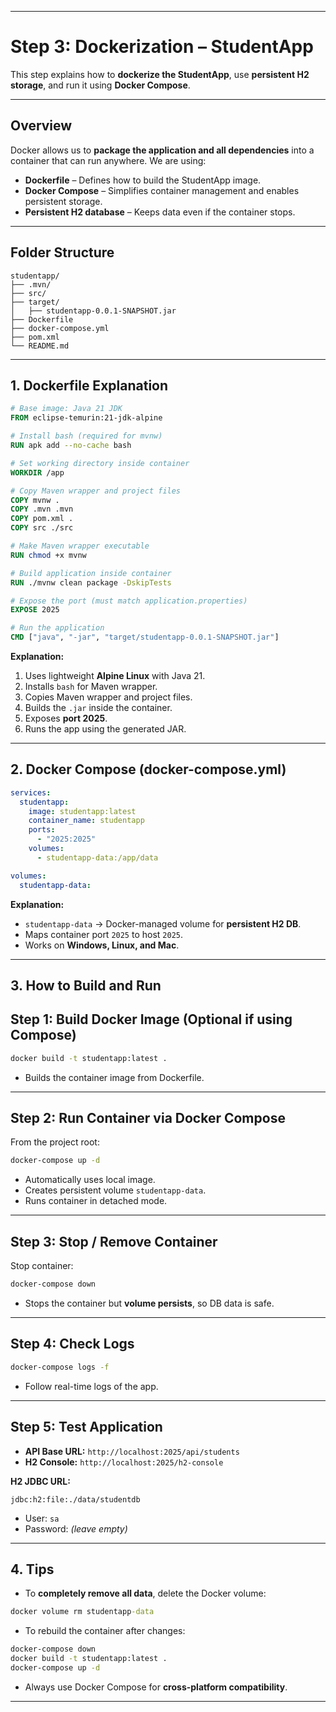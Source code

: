 
---

# Step 3: Dockerization – StudentApp

This step explains how to **dockerize the StudentApp**, use **persistent H2 storage**, and run it using **Docker Compose**.

---

## **Overview**

Docker allows us to **package the application and all dependencies** into a container that can run anywhere.
We are using:

* **Dockerfile** – Defines how to build the StudentApp image.
* **Docker Compose** – Simplifies container management and enables persistent storage.
* **Persistent H2 database** – Keeps data even if the container stops.

---

## **Folder Structure**

```
studentapp/
├── .mvn/
├── src/
├── target/
│   ├── studentapp-0.0.1-SNAPSHOT.jar
├── Dockerfile
├── docker-compose.yml
├── pom.xml
└── README.md
```

---

## **1. Dockerfile Explanation**

```dockerfile
# Base image: Java 21 JDK
FROM eclipse-temurin:21-jdk-alpine

# Install bash (required for mvnw)
RUN apk add --no-cache bash

# Set working directory inside container
WORKDIR /app

# Copy Maven wrapper and project files
COPY mvnw .
COPY .mvn .mvn
COPY pom.xml .
COPY src ./src

# Make Maven wrapper executable
RUN chmod +x mvnw

# Build application inside container
RUN ./mvnw clean package -DskipTests

# Expose the port (must match application.properties)
EXPOSE 2025

# Run the application
CMD ["java", "-jar", "target/studentapp-0.0.1-SNAPSHOT.jar"]
```

**Explanation:**

1. Uses lightweight **Alpine Linux** with Java 21.
2. Installs `bash` for Maven wrapper.
3. Copies Maven wrapper and project files.
4. Builds the `.jar` inside the container.
5. Exposes **port 2025**.
6. Runs the app using the generated JAR.

---

## **2. Docker Compose (docker-compose.yml)**

```yaml
services:
  studentapp:
    image: studentapp:latest
    container_name: studentapp
    ports:
      - "2025:2025"
    volumes:
      - studentapp-data:/app/data

volumes:
  studentapp-data:
```

**Explanation:**

* `studentapp-data` → Docker-managed volume for **persistent H2 DB**.
* Maps container port `2025` to host `2025`.
* Works on **Windows, Linux, and Mac**.

---

## **3. How to Build and Run**

## **Step 1: Build Docker Image (Optional if using Compose)**

```cmd
docker build -t studentapp:latest .
```

* Builds the container image from Dockerfile.

---

## **Step 2: Run Container via Docker Compose**

From the project root:

```cmd
docker-compose up -d
```

* Automatically uses local image.
* Creates persistent volume `studentapp-data`.
* Runs container in detached mode.

---

## **Step 3: Stop / Remove Container**

Stop container:

```cmd
docker-compose down
```

* Stops the container but **volume persists**, so DB data is safe.

---

## **Step 4: Check Logs**

```cmd
docker-compose logs -f
```

* Follow real-time logs of the app.

---

## **Step 5: Test Application**

* **API Base URL:** `http://localhost:2025/api/students`
* **H2 Console:** `http://localhost:2025/h2-console`

**H2 JDBC URL:**

```properties
jdbc:h2:file:./data/studentdb
```

* User: `sa`
* Password: *(leave empty)*

---

## **4. Tips**

* To **completely remove all data**, delete the Docker volume:

```cmd
docker volume rm studentapp-data
```

* To rebuild the container after changes:

```cmd
docker-compose down
docker build -t studentapp:latest .
docker-compose up -d
```

* Always use Docker Compose for **cross-platform compatibility**.

---

